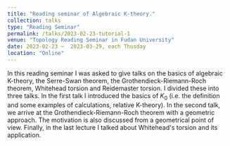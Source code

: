 ```yaml
---
title: "Reading seminar of Algebraic K-theory."
collection: talks
type: "Reading Seminar"
permalink: /talks/2023-02-23-tutorial-1
venue: "Topology Reading Seminar in Fudan University"
date: 2023-02-23 ~  2023-03-29, each Thusday
location: "Online"
---
```


In this reading seminar I was asked to give talks on the basics of algebraic K-theory, the Serre-Swan theorem, the Grothendieck-Riemann-Roch theorem, Whitehead torsion and Reidemaster torsion. I divided these into three talks. In the first talk I introduced the basics of $K_0$ (i.e. the definition and some examples of calculations, relative K-theory). In the second talk, we arrive at the Grothendieck-Riemann-Roch theorem with a geometric approach. The motivation is also discussed from a geometrical point of view. Finally, in the last lecture I talked about Whitehead's torsion and its application.
